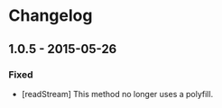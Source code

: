 # Changelog

## 1.0.5 - 2015-05-26 

### Fixed

* [readStream] This method no longer uses a polyfill.